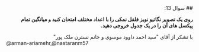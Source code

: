 
<div dir="rtl">
## سوال 13:

**روی یک تصویر نگاتیو نویز فلفل نمکی را با اعداد مختلف امتحان کنید و میانگین تمام پیکسل های آن را در یک جدول خروجی دهید.**

</div>

<div dir="rtl">
</div>

<div dir="rtl">
با تشکر از آقای "سید احمد داوود موسوی و خانم نسترن ملک پور" 
</div>
@arman-ariamehr,@nastaranm57 
